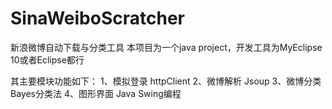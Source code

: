 # SinaWeiboScratcher
新浪微博自动下载与分类工具
本项目为一个java project，开发工具为MyEclipse 10或者Eclipse都行

其主要模块功能如下：
1、模拟登录 httpClient
2、微博解析 Jsoup
3、微博分类 Bayes分类法
4、图形界面 Java Swing编程
